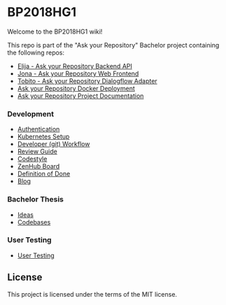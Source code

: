 # BP2018HG1

Welcome to the BP2018HG1 wiki!

This repo is part of the "Ask your Repository" Bachelor project containing the following repos:  
- [Elija - Ask your Repository Backend API](https://github.com/hpi-sam/ask-your-repository-api)  
- [Jona - Ask your Repository Web Frontend](https://github.com/hpi-sam/ask-your-repository-web)  
- [Tobito - Ask your Repository Dialogflow Adapter](https://github.com/hpi-sam/ask-your-repository-dialogflow-adapter)  
- [Ask your Repository Docker Deployment](https://github.com/hpi-sam/ask-your-repository-docker)  
- [Ask your Repository Project Documentation](https://github.com/hpi-sam/BP2018HG1)  

### Development
  - [Authentication](contribution/Authentication.md)
  - [Kubernetes Setup](contribution/Kubernetes-Setup.md)
  - [Developer (git) Workflow](contribution/Git-Workflow.md)
  - [Review Guide](contribution/reviews.md)
  - [Codestyle](contribution/linting.md)  
  - [ZenHub Board](https://app.zenhub.com/workspaces/christian-ity-5c6c00094c2d6a432f785fcf/)
  - [Definition of Done](dod.md)  
  - [Blog](contribution/blog.md)
  
### Bachelor Thesis
  - [Ideas](thesis/ideas.md)
  - [Codebases](thesis/codebases.md)

### User Testing
  - [User Testing](contribution/UserTestingEval.md)


## License
This project is licensed under the terms of the MIT license.
